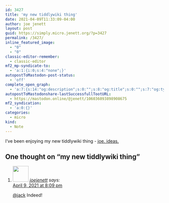 ```yaml
---
id: 3427
title: 'my new tiddlywiki thing'
date: 2021-04-09T11:33:09-04:00
author: joe jenett
layout: post
guid: https://simply.micro.jenett.org/?p=3427
permalink: /3427/
inline_featured_image:
  - "0"
  - "0"
classic-editor-remember:
  - classic-editor
mf2_mp-syndicate-to:
  - 'a:1:{i:0;s:4:"none";}'
autopostToMastodon-post-status:
  - 'off'
complete_open_graph:
  - 'a:7:{s:14:"og:description";s:0:"";s:8:"og:title";s:0:"";s:7:"og:type";s:0:"";s:12:"twitter:card";s:7:"summary";s:15:"twitter:creator";s:0:"";s:19:"twitter:description";s:0:"";s:8:"og:image";s:0:"";}'
autopostToMastodonshare-lastSuccessfullTootURL:
  - https://mastodon.online/@jenett/106036093898908675
mf2_syndication:
  - 'a:0:{}'
categories:
  - micro
kind:
  - Note
---
```

I’ve been enjoying my new tiddlywiki thing - [joe. ideas.](https://joe.jenett.org/ "joe. ideas.")

<h2 id="comments-title">One thought on “my new tiddlywiki thing”		</h2>


<ol class="commentlist">
<li class="comment even thread-even depth-1 u-comment h-cite h-entry p-comment" id="li-comment-508">
<article id="comment-508" class="comment " itemprop="comment" itemscope="" itemtype="http://schema.org/Comment">
<footer>
<address class="comment-author p-author author vcard hcard h-card" itemprop="creator" itemscope="" itemtype="http://schema.org/Person">
<img alt="" src="https://micro.blog/joejenett/avatar.jpg" srcset="https://micro.blog/joejenett/avatar.jpg 2x" class="avatar avatar-50 photo avatar-default local-avatar u-photo" itemprop="image" loading="lazy" width="50" height="50">				<cite class="fn p-name" itemprop="name"><a href="https://micro.blog/joejenett" rel="external nofollow ugc" class="u-url url">joejenett</a></cite> <span class="says">says:</span>					</address>
<!-- .comment-author .vcard -->

<div class="comment-meta commentmetadata">
<a href="https://micro.blog/joejenett/11300877"><time class="updated published dt-updated dt-published" datetime="2021-04-09T20:09:41-04:00" itemprop="datePublished dateModified dateCreated">
April 9, 2021 at 8:09 pm						</time></a>
</div>
<!-- .comment-meta .commentmetadata -->
</footer>

<div class="comment-content e-content p-summary p-name" itemprop="text name description">
<p><a href="https://micro.blog/jack/11300877" rel="nofollow ugc">@jack</a> Indeed!</p></div></article></li></ol>